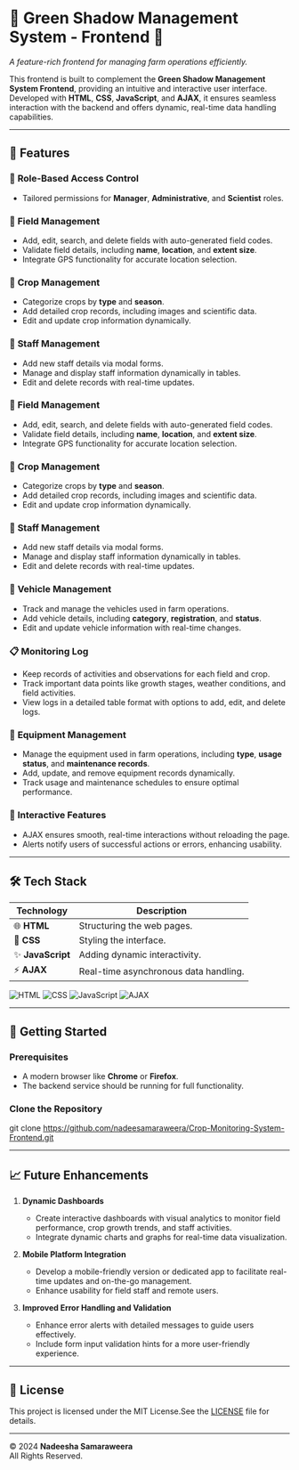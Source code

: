 # 🌱 **Green Shadow Management System - Frontend** 🌾
_A feature-rich frontend for managing farm operations efficiently._

This frontend is built to complement the **Green Shadow Management System Frontend**, providing an intuitive and interactive user interface. Developed with **HTML**, **CSS**, **JavaScript**, and **AJAX**, it ensures seamless interaction with the backend and offers dynamic, real-time data handling capabilities.

---

## 🎯 **Features**

### 🔑 **Role-Based Access Control**
- Tailored permissions for **Manager**, **Administrative**, and **Scientist** roles.

### 🌱 **Field Management**
- Add, edit, search, and delete fields with auto-generated field codes.
- Validate field details, including **name**, **location**, and **extent size**.
- Integrate GPS functionality for accurate location selection.

### 🌾 **Crop Management**
- Categorize crops by **type** and **season**.
- Add detailed crop records, including images and scientific data.
- Edit and update crop information dynamically.

### 👥 **Staff Management**
- Add new staff details via modal forms.
- Manage and display staff information dynamically in tables.
- Edit and delete records with real-time updates.

### 🌱 **Field Management**
- Add, edit, search, and delete fields with auto-generated field codes.
- Validate field details, including **name**, **location**, and **extent size**.
- Integrate GPS functionality for accurate location selection.

### 🌾 **Crop Management**
- Categorize crops by **type** and **season**.
- Add detailed crop records, including images and scientific data.
- Edit and update crop information dynamically.

### 👥 **Staff Management**
- Add new staff details via modal forms.
- Manage and display staff information dynamically in tables.
- Edit and delete records with real-time updates.

### 🚜 **Vehicle Management**
- Track and manage the vehicles used in farm operations.
- Add vehicle details, including **category**, **registration**, and **status**.
- Edit and update vehicle information with real-time changes.

### 📋 **Monitoring Log**
- Keep records of activities and observations for each field and crop.
- Track important data points like growth stages, weather conditions, and field activities.
- View logs in a detailed table format with options to add, edit, and delete logs.

### 🔧 **Equipment Management**
- Manage the equipment used in farm operations, including **type**, **usage status**, and **maintenance records**.
- Add, update, and remove equipment records dynamically.
- Track usage and maintenance schedules to ensure optimal performance.

### 📍 **Interactive Features**
- AJAX ensures smooth, real-time interactions without reloading the page.
- Alerts notify users of successful actions or errors, enhancing usability.

---
## 🛠️ **Tech Stack**

| **Technology**  | **Description**                     |  
|------------------|-------------------------------------|  
| 🌐 **HTML**      | Structuring the web pages.          |  
| 🎨 **CSS**       | Styling the interface.              |  
| ✨ **JavaScript**| Adding dynamic interactivity.       |  
| ⚡ **AJAX**      | Real-time asynchronous data handling.| 


 <img src="https://img.shields.io/badge/HTML5-%23E34F26.svg?style=for-the-badge&logo=html5&logoColor=white" alt="HTML">
 <img src="https://img.shields.io/badge/CSS3-%231572B6.svg?style=for-the-badge&logo=css3&logoColor=white" alt="CSS">
 <img src="https://img.shields.io/badge/JavaScript-%23F7DF1E.svg?style=for-the-badge&logo=javascript&logoColor=black" alt="JavaScript">
 <img src="https://img.shields.io/badge/AJAX-%234285F4.svg?style=for-the-badge&logo=googlechrome&logoColor=white" alt="AJAX">

---

## 🚀 **Getting Started**

### **Prerequisites**
- A modern browser like **Chrome** or **Firefox**.
- The backend service should be running for full functionality.

### **Clone the Repository**
git clone <https://github.com/nadeesamaraweera/Crop-Monitoring-System-Frontend.git>  

---
## 📈 **Future Enhancements**
1. **Dynamic Dashboards**  
   - Create interactive dashboards with visual analytics to monitor field performance, crop growth trends, and staff activities.  
   - Integrate dynamic charts and graphs for real-time data visualization.

2. **Mobile Platform Integration**  
   - Develop a mobile-friendly version or dedicated app to facilitate real-time updates and on-the-go management.  
   - Enhance usability for field staff and remote users.

3. **Improved Error Handling and Validation**  
   - Enhance error alerts with detailed messages to guide users effectively.  
   - Include form input validation hints for a more user-friendly experience.

---

## 📜 **License**
This project is licensed under the MIT License.See the [LICENSE](./LICENSE) file for details.

---

© 2024 **Nadeesha Samaraweera**  
All Rights Reserved.
